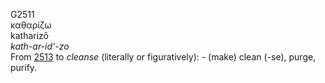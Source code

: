 G2511  
καθαρίζω  
katharizō  
*kath-ar-id‘-zo*  
From [2513](g2513) to *cleanse* (literally or figuratively): - (make)
clean (-se), purge, purify.  
